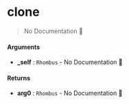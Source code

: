 # clone

> No Documentation 🚧

#### Arguments

- **\_self** : `Rhombus` \- No Documentation 🚧

#### Returns

- **arg0** : `Rhombus` \- No Documentation 🚧